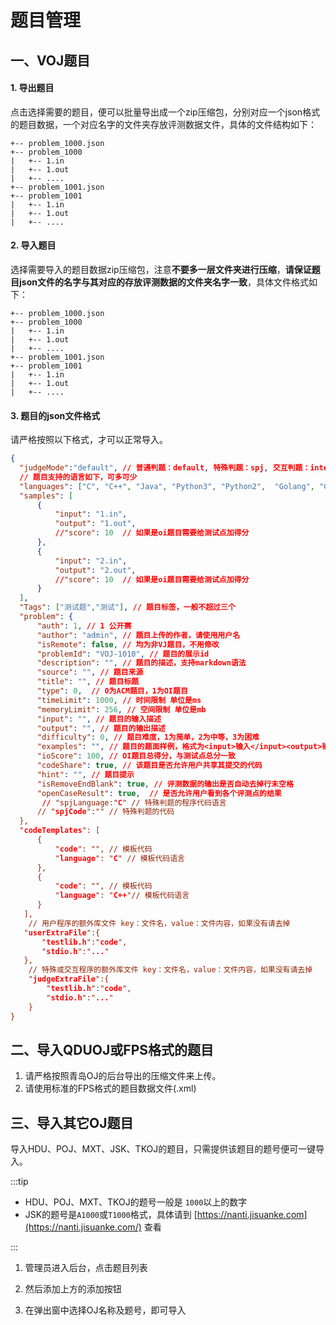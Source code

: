 # 题目管理

## 一、VOJ题目

#### 1. 导出题目

点击选择需要的题目，便可以批量导出成一个zip压缩包，分别对应一个json格式的题目数据，一个对应名字的文件夹存放评测数据文件，具体的文件结构如下：

```
+-- problem_1000.json
+-- problem_1000
|   +-- 1.in
|   +-- 1.out
|   +-- ....
+-- problem_1001.json
+-- problem_1001
|   +-- 1.in
|   +-- 1.out
|   +-- ....
```

#### 2. 导入题目

选择需要导入的题目数据zip压缩包，注意**不要多一层文件夹进行压缩**，**请保证题目json文件的名字与其对应的存放评测数据的文件夹名字一致**，具体文件格式如下：

```
+-- problem_1000.json
+-- problem_1000
|   +-- 1.in
|   +-- 1.out
|   +-- ....
+-- problem_1001.json
+-- problem_1001
|   +-- 1.in
|   +-- 1.out
|   +-- ....
```

#### 3. 题目的json文件格式

请严格按照以下格式，才可以正常导入。

```json
{
  "judgeMode":"default", // 普通判题：default, 特殊判题：spj, 交互判题：interactive
  // 题目支持的语言如下，可多可少
  "languages": ["C", "C++", "Java", "Python3", "Python2",  "Golang", "C#"], 
  "samples": [
      {
          "input": "1.in", 
          "output": "1.out",
          //"score": 10  // 如果是oi题目需要给测试点加得分
      },
      {
          "input": "2.in", 
          "output": "2.out",
          //"score": 10  // 如果是oi题目需要给测试点加得分
      }
  ], 
  "Tags": ["测试题","测试"], // 题目标签，一般不超过三个 
  "problem": {
      "auth": 1, // 1 公开赛
      "author": "admin", // 题目上传的作者，请使用用户名
      "isRemote": false, // 均为非VJ题目，不用修改
      "problemId": "VOJ-1010", // 题目的展示id
      "description": "", // 题目的描述，支持markdown语法
      "source": "", // 题目来源
      "title": "", // 题目标题
      "type": 0,  // 0为ACM题目，1为OI题目
      "timeLimit": 1000, // 时间限制 单位是ms
      "memoryLimit": 256, // 空间限制 单位是mb
      "input": "", // 题目的输入描述
      "output": "", // 题目的输出描述
      "difficulty": 0, // 题目难度，1为简单，2为中等，3为困难
      "examples": "", // 题目的题面样例，格式为<input>输入</input><output>输出</output><input>输入</input><output>输出</output>
      "ioScore": 100, // OI题目总得分，与测试点总分一致
      "codeShare": true, // 该题目是否允许用户共享其提交的代码 
      "hint": "", // 题目提示
      "isRemoveEndBlank": true, // 评测数据的输出是否自动去掉行末空格
      "openCaseResult": true,  // 是否允许用户看到各个评测点的结果
       // "spjLanguage:"C" // 特殊判题的程序代码语言
      // "spjCode":"" // 特殊判题的代码
  }, 
  "codeTemplates": [
      {
          "code": "", // 模板代码
          "language": "C" // 模板代码语言
      }, 
      {
          "code": "", // 模板代码
          "language": "C++"// 模板代码语言
      }
   ],
    // 用户程序的额外库文件 key：文件名，value：文件内容，如果没有请去掉
   "userExtraFile":{
       "testlib.h":"code",
       "stdio.h":"..."
   },
    // 特殊或交互程序的额外库文件 key：文件名，value：文件内容，如果没有请去掉
    "judgeExtraFile":{
        "testlib.h":"code",
        "stdio.h":"..."
    }
}
```

## 二、导入QDUOJ或FPS格式的题目

1. 请严格按照青岛OJ的后台导出的压缩文件来上传。
2. 请使用标准的FPS格式的题目数据文件(.xml)

## 三、导入其它OJ题目

导入HDU、POJ、MXT、JSK、TKOJ的题目，只需提供该题目的题号便可一键导入。

:::tip

- HDU、POJ、MXT、TKOJ的题号一般是 `1000`以上的数字
- JSK的题号是`A1000`或`T1000`格式，具体请到 [https://nanti.jisuanke.com](https://nanti.jisuanke.com/) 查看

:::

1. 管理员进入后台，点击题目列表

2. 然后添加上方的添加按钮

3. 在弹出窗中选择OJ名称及题号，即可导入
